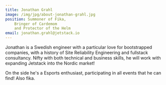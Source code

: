 ```yaml
---
title: Jonathan Grahl
image: /img/jpg/about-jonathan-grahl.jpg
position: Summoner of Fika,
    Bringer of Cardemom
    and Protector of the Helm
email: jonathan.grahl@jetstack.io
---
```


Jonathan is a Swedish engineer with a particular love for bootstrapped companies, with a history of Site Reliability Engineering and fullstack consultancy. Nifty with both technical and business skills, he will work with expanding Jetstack into the Nordic market!

On the side he's a Esports enthusiast, participating in all events that he can find! Also fika.